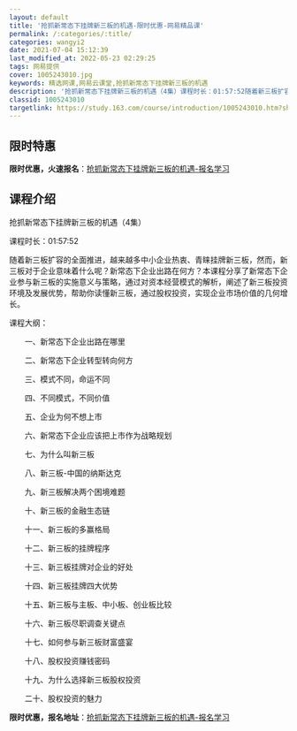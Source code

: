 ```yaml
---
layout: default
title: '抢抓新常态下挂牌新三板的机遇-限时优惠-网易精品课'
permalink: /:categories/:title/
categories: wangyi2
date: 2021-07-04 15:12:39
last_modified_at: 2022-05-23 02:29:25
tags: 网易提供
cover: 1005243010.jpg
keywords: 精选网课,网易云课堂,抢抓新常态下挂牌新三板的机遇
description: '抢抓新常态下挂牌新三板的机遇（4集）课程时长：01:57:52随着新三板扩容的全面推进，越来越多中小企业热衷、青睐挂牌新'
classid: 1005243010
targetlink: https://study.163.com/course/introduction/1005243010.htm?share=1&shareId=1025206652&utm_campaign=share&utm_medium=iphoneShare&utm_source=&utm_u=1025206652
---
```


## 限时特惠

**限时优惠，火速报名**：[抢抓新常态下挂牌新三板的机遇-报名学习](https://study.163.com/course/introduction/1005243010.htm?share=1&shareId=1025206652&utm_campaign=share&utm_medium=iphoneShare&utm_source=&utm_u=1025206652)

## 课程介绍

抢抓新常态下挂牌新三板的机遇（4集）

课程时长：01:57:52

随着新三板扩容的全面推进，越来越多中小企业热衷、青睐挂牌新三板，然而，新三板对于企业意味着什么呢？新常态下企业出路在何方？本课程分享了新常态下企业参与新三板的实施意义与策略，通过对资本经营模式的解析，阐述了新三板投资环境及发展优势，帮助你读懂新三板，通过股权投资，实现企业市场价值的几何增长。

课程大纲：

　　一、新常态下企业出路在哪里

　　二、新常态下企业转型转向何方

　　三、模式不同，命运不同

　　四、不同模式，不同价值

　　五、企业为何不想上市

　　六、新常态下企业应该把上市作为战略规划

　　七、为什么叫新三板

　　八、新三板-中国的纳斯达克

　　九、新三板解决两个困境难题

　　十、新三板的金融生态链

　　十一、新三板的多赢格局

　　十二、新三板的挂牌程序

　　十三、新三板挂牌对企业的好处

　　十四、新三板挂牌四大优势

　　十五、新三板与主板、中小板、创业板比较

　　十六、新三板尽职调查关键点

　　十七、如何参与新三板财富盛宴

　　十八、股权投资赚钱密码

　　十九、为什么选择新三板股权投资

　　二十、股权投资的魅力

**限时优惠，报名地址**：[抢抓新常态下挂牌新三板的机遇-报名学习](https://study.163.com/course/introduction/1005243010.htm?share=1&shareId=1025206652&utm_campaign=share&utm_medium=iphoneShare&utm_source=&utm_u=1025206652)

